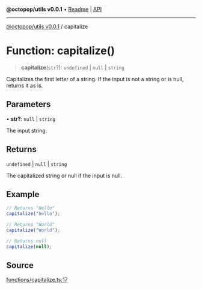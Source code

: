 **@octopop/utils v0.0.1** • [Readme](../README.md) \| [API](../globals.md)

***

[@octopop/utils v0.0.1](../README.md) / capitalize

# Function: capitalize()

> **capitalize**(`str`?): `undefined` \| `null` \| `string`

Capitalizes the first letter of a string.
If the input is not a string or is null, returns it as is.

## Parameters

• **str?**: `null` \| `string`

The input string.

## Returns

`undefined` \| `null` \| `string`

The capitalized string or null if the input is null.

## Example

```ts
// Returns "Hello"
capitalize("hello");

// Returns "World"
capitalize("World");

// Returns null
capitalize(null);
```

## Source

[functions/capitalize.ts:17](https://github.com/bucharitesh/octopop/blob/d1ccec1/packages/utils/src/functions/capitalize.ts#L17)
